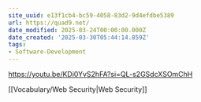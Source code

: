 ```yaml
---
site_uuid: e13f1cb4-bc59-4058-83d2-9d4efdbe5389
url: https://quad9.net/
date_modified: 2025-03-24T00:00:00.000Z
date_created: '2025-03-30T05:44:14.859Z'
tags:
- Software-Development
---
```





https://youtu.be/KDi0YvS2hFA?si=QL-s2GSdcXSOmChH

[[Vocabulary/Web Security|Web Security]]
